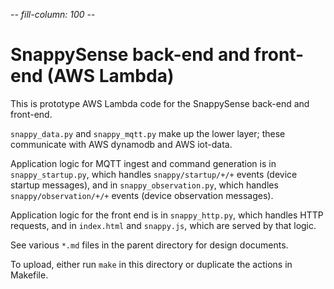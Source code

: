 -*- fill-column: 100 -*-

# SnappySense back-end and front-end (AWS Lambda)

This is prototype AWS Lambda code for the SnappySense back-end and front-end.

`snappy_data.py` and `snappy_mqtt.py` make up the lower layer; these communicate with AWS dynamodb and
AWS iot-data.

Application logic for MQTT ingest and command generation is in `snappy_startup.py`, which handles
`snappy/startup/+/+` events (device startup messages), and in `snappy_observation.py`, which handles
`snappy/observation/+/+` events (device observation messages).

Application logic for the front end is in `snappy_http.py`, which handles HTTP requests, and in
`index.html` and `snappy.js`, which are served by that logic.

See various `*.md` files in the parent directory for design documents.

To upload, either run `make` in this directory or duplicate the actions in Makefile.
